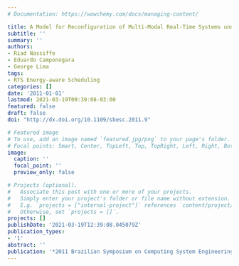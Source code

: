 ```yaml
---
# Documentation: https://wowchemy.com/docs/managing-content/

title: A Model for Reconfiguration of Multi-Modal Real-Time Systems under Energy Constraints
subtitle: ''
summary: ''
authors:
- Riad Nassiffe
- Eduardo Camponogara
- George Lima
tags:
- RTS Energy-aware Scheduling
categories: []
date: '2011-01-01'
lastmod: 2021-03-19T09:39:08-03:00
featured: false
draft: false
doi: "http://dx.doi.org/10.1109/sbesc.2011.9"

# Featured image
# To use, add an image named `featured.jpg/png` to your page's folder.
# Focal points: Smart, Center, TopLeft, Top, TopRight, Left, Right, BottomLeft, Bottom, BottomRight.
image:
  caption: ''
  focal_point: ''
  preview_only: false

# Projects (optional).
#   Associate this post with one or more of your projects.
#   Simply enter your project's folder or file name without extension.
#   E.g. `projects = ["internal-project"]` references `content/project/deep-learning/index.md`.
#   Otherwise, set `projects = []`.
projects: []
publishDate: '2021-03-19T12:39:08.045079Z'
publication_types:
- '1'
abstract: ''
publication: '*2011 Brazilian Symposium on Computing System Engineering*'
---
```

